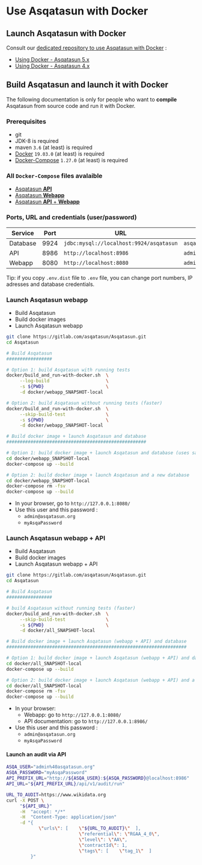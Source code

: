 # Use Asqatasun with Docker

## Launch Asqatasun with Docker

Consult our [dedicated repository to use Asqatasun with Docker](https://gitlab.com/asqatasun/asqatasun-docker) :

- [Using Docker - Asqatasun 5.x](https://gitlab.com/asqatasun/asqatasun-docker/-/tree/main/5.x/)
- [Using Docker - Asqatasun 4.x](https://gitlab.com/asqatasun/asqatasun-docker/-/tree/main/4.x/)

## Build Asqatasun and launch it with Docker

The following documentation is only for people who want to **compile** Asqatasun from source code and run it with Docker.

### Prerequisites

- git
- JDK-8 is required
- maven `3.6` (at least) is required
- [Docker](https://docs.docker.com/engine/install/) `19.03.0` (at least) is required
- [Docker-Compose](https://docs.docker.com/compose/install/) `1.27.0` (at least) is required

### All `Docker-Compose` files avalaible

- [Asqatasun **API**](api_SNAPSHOT-local)
- [Asqatasun **Webapp**](webapp_SNAPSHOT-local)
- [Asqatasun **API** + **Webapp**](all_SNAPSHOT-local)

### Ports, URL and credentials (user/password)

| Service  | Port | URL                                     | User                         | Password                        |
|----------|------|-----------------------------------------|------------------------------|---------------------------------|
| Database | 9924 | `jdbc:mysql://localhost:9924/asqatasun` | `asqatasunDatabaseUserLogin` | `asqatasunDatabaseUserP4ssword` |
| API      | 8986 | `http://localhost:8986`                 | `admin@asqatasun.org`        | `myAsqaPassword`                |
| Webapp   | 8080 | `http://localhost:8080`                 | `admin@asqatasun.org`        | `myAsqaPassword`                |

Tip:
if you copy `.env.dist` file to `.env` file,
you can change port numbers, IP adresses and database credentials.




### Launch Asqatasun webapp

- Build Asqatasun
- Build docker images
- Launch Asqatasun webapp

```bash
git clone https://gitlab.com/asqatasun/Asqatasun.git
cd Asqatasun

# Build Asqatasun
#################

# Option 1: build Asqatasun with running tests 
docker/build_and_run-with-docker.sh  \
     --log-build                     \
     -s ${PWD}                       \
     -d docker/webapp_SNAPSHOT-local 

# Option 2: build Asqatasun without running tests (faster)
docker/build_and_run-with-docker.sh  \
     --skip-build-test               \
     -s ${PWD}                       \
     -d docker/webapp_SNAPSHOT-local 

# Build docker image + launch Asqatasun and database
####################################################

# Option 1: build docker image + launch Asqatasun and database (uses same database, if it already exists)
cd docker/webapp_SNAPSHOT-local
docker-compose up --build

# Option 2: build docker image + launch Asqatasun and a new database
cd docker/webapp_SNAPSHOT-local
docker-compose rm -fsv
docker-compose up --build
```

* In your browser, go to `http://127.0.0.1:8080/` 
* Use this user and this password :
    * `admin@asqatasun.org`
    * `myAsqaPassword`
    
    
### Launch Asqatasun webapp + API

- Build Asqatasun
- Build docker images
- Launch Asqatasun webapp + API

```bash
git clone https://gitlab.com/asqatasun/Asqatasun.git
cd Asqatasun

# Build Asqatasun
#################

# build Asqatasun without running tests (faster)
docker/build_and_run-with-docker.sh  \
     --skip-build-test               \
     -s ${PWD}                       \
     -d docker/all_SNAPSHOT-local

# Build docker image + launch Asqatasun (webapp + API) and database
###################################################################

# Option 1: build docker image + launch Asqatasun (webapp + API) and database (uses same database, if it already exists)
cd docker/all_SNAPSHOT-local
docker-compose up --build

# Option 2: build docker image + launch Asqatasun (webapp + API) and a new database
cd docker/all_SNAPSHOT-local
docker-compose rm -fsv
docker-compose up --build
```

* In your browser:
  - Webapp: go to `http://127.0.0.1:8080/` 
  - API documentation: go to `http://127.0.0.1:8986/` 
* Use this user and this password :
    * `admin@asqatasun.org`
    * `myAsqaPassword`

#### Launch an audit via API
```bash
ASQA_USER="admin%40asqatasun.org" 
ASQA_PASSWORD="myAsqaPassword"
API_PREFIX_URL="http://${ASQA_USER}:${ASQA_PASSWORD}@localhost:8986"
API_URL="${API_PREFIX_URL}/api/v1/audit/run"

URL_TO_AUDIT=https://www.wikidata.org
curl -X POST \
     "${API_URL}"                                                             \
     -H  "accept: */*"                                                        \
     -H  "Content-Type: application/json"                                     \
     -d "{                                                                    \
            \"urls\": [    \"${URL_TO_AUDIT}\"  ],                            \
                           \"referential\": \"RGAA_4_0\",                     \
                           \"level\": \"AA\",                                 \
                           \"contractId\": 1,                                 \
                           \"tags\": [    \"tag_1\"  ]                        \
         }"
```
